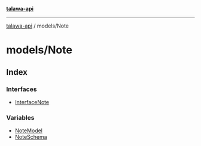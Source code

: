 [**talawa-api**](../../README.md)

***

[talawa-api](../../modules.md) / models/Note

# models/Note

## Index

### Interfaces

- [InterfaceNote](interfaces/InterfaceNote.md)

### Variables

- [NoteModel](variables/NoteModel.md)
- [NoteSchema](variables/NoteSchema.md)
